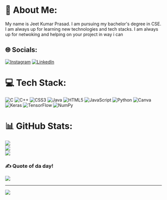# 💫 About Me:
My name is Jeet Kumar Prasad. I am pursuing my bachelor's degree in CSE. I am always up for learning new technologies and tech stacks. I am always up for netwoking and helping on your project in way i can


## 🌐 Socials:
[![Instagram](https://img.shields.io/badge/Instagram-%23E4405F.svg?logo=Instagram&logoColor=white)](https://instagram.com/maybe.jeet) [![LinkedIn](https://img.shields.io/badge/LinkedIn-%230077B5.svg?logo=linkedin&logoColor=white)](https://linkedin.com/in/maybejeet) 

# 💻 Tech Stack:
![C](https://img.shields.io/badge/c-%2300599C.svg?style=for-the-badge&logo=c&logoColor=white) ![C++](https://img.shields.io/badge/c++-%2300599C.svg?style=for-the-badge&logo=c%2B%2B&logoColor=white) ![CSS3](https://img.shields.io/badge/css3-%231572B6.svg?style=for-the-badge&logo=css3&logoColor=white) ![Java](https://img.shields.io/badge/java-%23ED8B00.svg?style=for-the-badge&logo=openjdk&logoColor=white) ![HTML5](https://img.shields.io/badge/html5-%23E34F26.svg?style=for-the-badge&logo=html5&logoColor=white) ![JavaScript](https://img.shields.io/badge/javascript-%23323330.svg?style=for-the-badge&logo=javascript&logoColor=%23F7DF1E) ![Python](https://img.shields.io/badge/python-3670A0?style=for-the-badge&logo=python&logoColor=ffdd54) ![Canva](https://img.shields.io/badge/Canva-%2300C4CC.svg?style=for-the-badge&logo=Canva&logoColor=white) ![Keras](https://img.shields.io/badge/Keras-%23D00000.svg?style=for-the-badge&logo=Keras&logoColor=white) ![TensorFlow](https://img.shields.io/badge/TensorFlow-%23FF6F00.svg?style=for-the-badge&logo=TensorFlow&logoColor=white) ![NumPy](https://img.shields.io/badge/numpy-%23013243.svg?style=for-the-badge&logo=numpy&logoColor=white)
# 📊 GitHub Stats:
![](https://github-readme-stats.vercel.app/api?username=maybejeet&theme=aura&hide_border=false&include_all_commits=true&count_private=false)<br/>
![](https://github-readme-streak-stats.herokuapp.com/?user=maybejeet&theme=aura&hide_border=false)<br/>
![](https://github-readme-stats.vercel.app/api/top-langs/?username=maybejeet&theme=aura&hide_border=false&include_all_commits=true&count_private=false&layout=compact)

### ✍️ Quote of da day!
![](https://quotes-github-readme.vercel.app/api?type=horizontal&theme=radical)

---
[![](https://visitcount.itsvg.in/api?id=maybejeet&icon=4&color=0)](https://visitcount.itsvg.in)

<!-- Proudly created with GPRM ( https://gprm.itsvg.in ) -->
